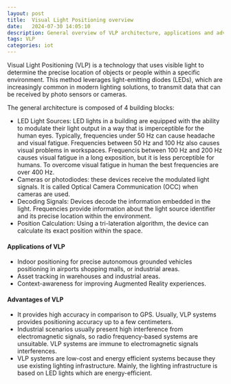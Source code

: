```yaml
---
layout: post
title:  Visual Light Positioning overview
date:   2024-07-30 14:05:10
description: General overview of VLP architecture, applications and advantages
tags: VLP
categories: iot
---
```

Visual Light Positioning (VLP) is a technology that uses visible light to determine the precise location of objects or people within a specific environment. This method leverages light-emitting diodes (LEDs), which are increasingly common in modern lighting solutions, to transmit data that can be received by photo sensors or cameras. 





The general architecture is composed of 4 building blocks:
<ul>
    <li>LED Light Sources: LED lights in a building are equipped with the ability to modulate their light output in a way that is imperceptible for the human eyes. Typically, frequencies under 50 Hz can cause headache and visual fatigue.  Frequencies between 50 Hz and 100 Hz also causes visual problems in workspaces. Frequencis between 100 Hz and 200 Hz causes visual fatigue in a long exposition, but it is less perceptible for humans.  To overcome visual fatigue in human the best frequencies are over 400 Hz.</li>
    <li>Cameras or photodiodes: these devices receive the modulated light signals. It is called Optical Camera Communication (OCC) when cameras are used.</li>
    <li>Decoding Signals: Devices decode the information embedded in the light. Frequencies provide information about the light source identifier and its precise location within the environment.</li>
    <li>Position Calculation: Using a tri-lateration algorithm, the device can calculate its exact position within the space.</li>
</ul>

#### Applications of VLP
<ul>
    <li>Indoor positioning for precise autonomous grounded vehicles positioning in airports shopping malls, or industrial areas.</li>
    <li>Asset tracking in warehouses and industrial areas.</li>
    <li>Context-awareness for improving Augmented Reality experiences.</li>
</ul>

#### Advantages of VLP
<ul>
    <li>It provides high accuracy in comparison to GPS. Usually, VLP systems provides positioning accuracy up to a few centimeters.</li>
    <li>Industrial scenarios usually present high interference from electromagnetic signals, so radio frequency-based systems are unsuitable.  VLP systems are immune to electromagnetic signals interferences.</li>
    <li>VLP systems are low-cost and energy efficient systems because they use existing lighting infrastructure. Mainly, the lighting infrastructure is based on LED lights which are  energy-efficient.</li>
</ul>

